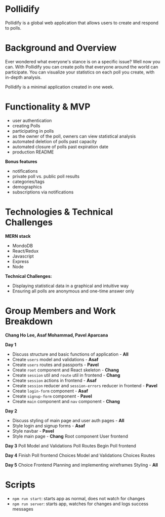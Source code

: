 # Pollidify
Pollidify is a global web application that allows users to create and respond to polls.

# Background and Overview
Ever wondered what everyone's stance is on a specific issue? Well now you can. With Pollidify you can create polls that everyone 
around the world can participate. You can visualize your statistics on each poll you create, with in-depth analysis.

Pollidify is a minimal application created in one week. 

# Functionality & MVP
* user authentication
* creating Polls
* participating in polls
* as the owner of the poll, owners can view statistical analysis
* automated deletion of polls past capacity
* automated closure of polls past expiration date
* production README

**Bonus features**
* notifications
* private poll vs. public poll results
* categories/tags
* demographics
* subscriptions via notifications

# Technologies & Technical Challenges
**MERN stack**
* MondoDB
* React/Redux
* Javascript
* Express 
* Node

**Technical Challenges:**
* Displaying statistical data in a graphical and intuitive way
* Ensuring all polls are anonymous and one-time answer only

# Group Members and Work Breakdown
**Chang Ho Lee, Asaf Mohammad, Pavel Aparcana**

**Day 1**
* Discuss structure and basic functions of application - **All**
* Create `users` model and validations - **Asaf**
* Create `users` routes and passports - **Pavel**
* Create `root` component and React skeleton - **Chang**
* Create `session` util and `route` util in frontend - **Chang**
* Create `session` actions in frontend - **Asaf**
* Create `session` reducer and `session-errors` reducer in frontend - **Pavel**
* Create `login-form` component - **Asaf**
* Create `signup-form` component - **Pavel**
* Create `main` component and `nav` component - **Chang**

**Day 2**
* Discuss styling of main page and user auth pages - **All**
* Style login and signup forms - **Asaf**
* Style navbar - **Pavel**
* Style main page - **Chang**
Root component
User frontend

**Day 3**
Poll Model and Validations
Poll Routes
Begin Poll frontend

**Day 4**
Finish Poll frontend 
Choices Model and Validations
Choices Routes

**Day 5**
Choice Frontend
Planning and implementing wireframes
Styling - **All**

# Scripts

* `npm run start`: starts app as normal, does not watch for changes
* `npm run server`: starts app, watches for changes and logs success messages
